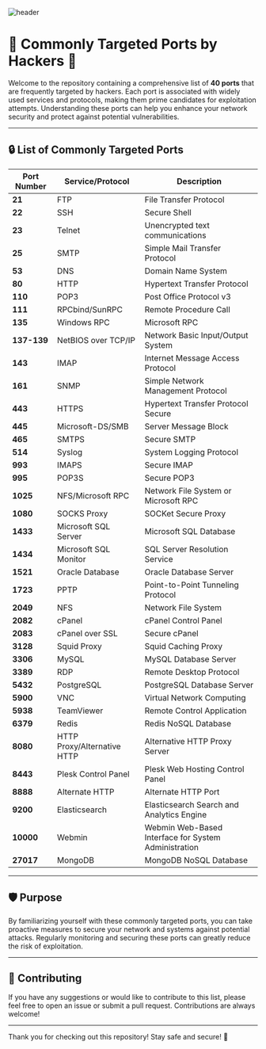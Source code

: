 ![header](https://capsule-render.vercel.app/api?type=venom&height=300&color=gradient&customColorList=0,2,2,5,4,6,8,10,12,14,16,20,30&text=Targeted%20Ports&fontSize=75&animation=twinkling)
# 🚨 Commonly Targeted Ports by Hackers 🚨

Welcome to the repository containing a comprehensive list of **40 ports** that are frequently targeted by hackers. Each port is associated with widely used services and protocols, making them prime candidates for exploitation attempts. Understanding these ports can help you enhance your network security and protect against potential vulnerabilities.

---

## 🔒 List of Commonly Targeted Ports

| Port Number | Service/Protocol          | Description                                                |
|-------------|---------------------------|------------------------------------------------------------|
| **21**      | FTP                       | File Transfer Protocol                                     |
| **22**      | SSH                       | Secure Shell                                               |
| **23**      | Telnet                    | Unencrypted text communications                            |
| **25**      | SMTP                      | Simple Mail Transfer Protocol                              |
| **53**      | DNS                       | Domain Name System                                         |
| **80**      | HTTP                      | Hypertext Transfer Protocol                                |
| **110**     | POP3                      | Post Office Protocol v3                                    |
| **111**     | RPCbind/SunRPC            | Remote Procedure Call                                      |
| **135**     | Windows RPC               | Microsoft RPC                                              |
| **137-139** | NetBIOS over TCP/IP       | Network Basic Input/Output System                          |
| **143**     | IMAP                      | Internet Message Access Protocol                           |
| **161**     | SNMP                      | Simple Network Management Protocol                         |
| **443**     | HTTPS                     | Hypertext Transfer Protocol Secure                         |
| **445**     | Microsoft-DS/SMB          | Server Message Block                                       |
| **465**     | SMTPS                     | Secure SMTP                                                |
| **514**     | Syslog                    | System Logging Protocol                                    |
| **993**     | IMAPS                     | Secure IMAP                                                |
| **995**     | POP3S                     | Secure POP3                                                |
| **1025**    | NFS/Microsoft RPC         | Network File System or Microsoft RPC                       |
| **1080**    | SOCKS Proxy               | SOCKet Secure Proxy                                        |
| **1433**    | Microsoft SQL Server      | Microsoft SQL Database                                     |
| **1434**    | Microsoft SQL Monitor     | SQL Server Resolution Service                              |
| **1521**    | Oracle Database           | Oracle Database Server                                     |
| **1723**    | PPTP                      | Point-to-Point Tunneling Protocol                          |
| **2049**    | NFS                       | Network File System                                        |
| **2082**    | cPanel                    | cPanel Control Panel                                       |
| **2083**    | cPanel over SSL           | Secure cPanel                                              |
| **3128**    | Squid Proxy               | Squid Caching Proxy                                        |
| **3306**    | MySQL                     | MySQL Database Server                                      |
| **3389**    | RDP                       | Remote Desktop Protocol                                    |
| **5432**    | PostgreSQL                | PostgreSQL Database Server                                 |
| **5900**    | VNC                       | Virtual Network Computing                                  |
| **5938**    | TeamViewer                | Remote Control Application                                 |
| **6379**    | Redis                     | Redis NoSQL Database                                       |
| **8080**    | HTTP Proxy/Alternative HTTP | Alternative HTTP Proxy Server                             |
| **8443**    | Plesk Control Panel       | Plesk Web Hosting Control Panel                            |
| **8888**    | Alternate HTTP            | Alternate HTTP Port                                        |
| **9200**    | Elasticsearch             | Elasticsearch Search and Analytics Engine                  |
| **10000**   | Webmin                    | Webmin Web-Based Interface for System Administration       |
| **27017**   | MongoDB                   | MongoDB NoSQL Database                                     |

---

## 🛡️ Purpose

By familiarizing yourself with these commonly targeted ports, you can take proactive measures to secure your network and systems against potential attacks. Regularly monitoring and securing these ports can greatly reduce the risk of exploitation.

---

## 🤝 Contributing

If you have any suggestions or would like to contribute to this list, please feel free to open an issue or submit a pull request. Contributions are always welcome!

---
<!--
## 📜 License

This project is licensed under the MIT License. See the [LICENSE](LICENSE) file for details.

-->

Thank you for checking out this repository! Stay safe and secure! 🚀

<!-- ![Security](https://via.placeholder.com/728x90.png?text=Your+Security+Matters) --> 
